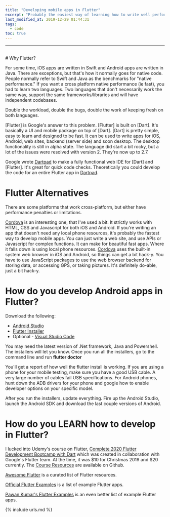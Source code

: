 ```yaml
---
title: "Developing mobile apps in Flutter"
excerpt: "Probably the easiest way of learning how to write well performing mobile apps from scratch for iOS and Android"
last_modified_at: 2019-12-29 01:44:31
tags:
  - code
toc: true
---
```


----
<br />
# Why Flutter?

For some time, iOS apps are written in Swift and Android apps are written in Java. There are exceptions, but that's how it normally goes for native code. People normally refer to Swift and Java as the benchmarks for "native performance." If you want a cross platform native performance (ie fast), you had to learn two languages. Two languages that don't necessarily work the same way, support the same frameworks/libraries and will have independent codebases.

Double the workload, double the bugs, double the work of keeping fresh on both languages.

[Flutter] is Google's answer to this problem. [Flutter] is built on [Dart]. It's basically a UI and mobile package on top of [Dart]. [Dart] is pretty simple, easy to learn and designed to be fast. It can be used to write apps for iOS, Android, web sites, backend (server side) and soon desktop. The desktop functionality is still in alpha state. The language did start a bit rocky, but a lot of the issues were resolved with version 2. They're now up to 2.7.

Google wrote [Dartpad](https://dartpad.dartlang.org/) to make a fully functional web IDE for [Dart] and [Flutter]. It's great for quick code checks. Theoretically you could develop the code for an entire Flutter app in [Dartpad](https://dartpad.dartlang.org/).

# Flutter Alternatives

There are some platforms that work cross-platform, but either have performance penalties or limitations.

[Cordova](https://cordova.apache.org/) is an interesting one, that I've used a bit. It strictly works with HTML, CSS and Javascript for both iOS and Android. If you're writing an app that doesn't need any local phone resources, it's probably the fastest way to develop mobile apps. You can just write a web site, and use APIs or Javascript for complex functions. It can make for beautiful fast apps. Where it falls down is using local phone resources. [Cordova](https://cordova.apache.org/) uses the built-in system web browser in iOS and Android, so things can get a bit hack-y. You have to use JavaScript packages to use the web browser backend for storing data, or accessing GPS, or taking pictures. It's definitely do-able, just a bit hack-y.

# How do you develop Android apps in Flutter?

Download the following:

* [Android Studio](https://developer.android.com/studio)
* [Flutter Installer](https://flutter.dev/docs/get-started/install)
* Optional - [Visual Studio Code](https://code.visualstudio.com/)

You may need the latest version of .Net framework, Java and Powershell. The installers will let you know. Once you run all the installers, go to the command line and run **flutter doctor**

You'll get a report of how well the flutter install is working. If you are using a phone for your mobile testing, make sure you have a good USB cable. A very large number of cables fail USB specifications. For Android phones, hunt down the ADB drivers for your phone and google how to enable developer options on your specific model.

After you run the installers, update everything. Fire up the Android Studio, launch the Android SDK and download the last couple versions of Android.

# How do you LEARN how to develop in Flutter?

I lucked into Udemy's course on Flutter, [Complete 2020 Flutter Development Bootcamp with Dart](https://www.udemy.com/share/101WB6CEUYdlhXRnw=/) which was created in collaboration with Google's Flutter team. At the time, it was $10 for Christmas 2019 and $20 currently. The [Course Resources](https://github.com/londonappbrewery/Flutter-Course-Resources) are available on Github.

[Awesome Flutter](https://github.com/Solido/awesome-flutter) is a curated list of Flutter resources.

[Official Flutter Examples](https://github.com/flutter/samples) is a list of example Flutter apps.

[Pawan Kumar's Flutter Examples](https://github.com/iampawan/FlutterExampleApps) is an even better list of example Flutter apps.


{% include urls.md %}
